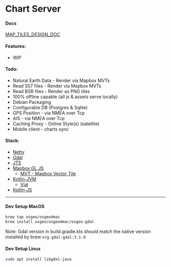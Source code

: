 # Chart Server

#### Docs

[MAP_TILES_DESIGN_DOC](../docs/MAP_TILES_DESIGN_DOC.md)

#### Features: 

* WIP

#### Todo:

* Natural Earth Data - Render via Mapbox MVTs
* Read S57 files - Render via Mapbox MVTs
* Read BSB files - Render as PNG tiles
* 100% offline capable (all js & assets serve locally)
* Debian Packaging
* Configurable DB (Postgres & Sqlite)
* GPS Position - via NMEA over Tcp
* AIS - via NMEA over Tcp
* Caching Proxy - Online Style(s) (satellite)
* Mobile client - charts sync

#### Stack:

* [Netty](https://netty.io/)
* [Gdal](https://gdal.org/)
* [JTS](https://github.com/locationtech/jts)
* [Mapbox GL JS](https://docs.mapbox.com/mapbox-gl-js/api/)
    * [MVT - Mapbox Vector Tile](https://docs.mapbox.com/vector-tiles/reference/)
* [Kotlin-JVM](https://kotlinlang.org/docs/reference/server-overview.html)
    * [Vial](https://github.com/manimaul/vial/)
* [Kotlin-JS](https://kotlinlang.org/docs/reference/js-overview.html)

-----------------------------------------------

#### Dev Setup MacOS

```bash
brew tap osgeo/osgeo4mac
brew install osgeo/osgeo4mac/osgeo-gdal
```

Note: Gdal version in build.gradle.kts should match the native 
version installed by brew `org.gdal:gdal:3.1.0` 

#### Dev Setup Linux

```bash
sudo apt install libgdal-java
```